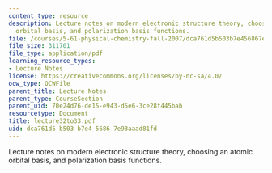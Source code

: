 ```yaml
---
content_type: resource
description: Lecture notes on modern electronic structure theory, choosing an atomic
  orbital basis, and polarization basis functions.
file: /courses/5-61-physical-chemistry-fall-2007/dca761d5b503b7e456867e93aaad81fd_lecture32to33.pdf
file_size: 311701
file_type: application/pdf
learning_resource_types:
- Lecture Notes
license: https://creativecommons.org/licenses/by-nc-sa/4.0/
ocw_type: OCWFile
parent_title: Lecture Notes
parent_type: CourseSection
parent_uid: 70e24d76-de15-e943-d5e6-3ce28f445bab
resourcetype: Document
title: lecture32to33.pdf
uid: dca761d5-b503-b7e4-5686-7e93aaad81fd
---
```

Lecture notes on modern electronic structure theory, choosing an atomic orbital basis, and polarization basis functions.